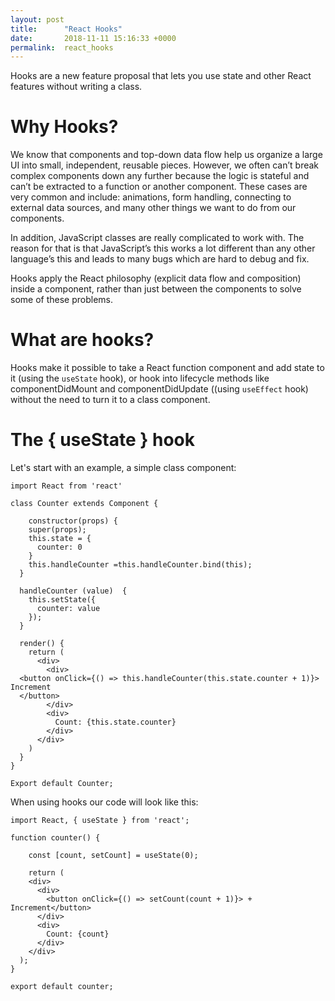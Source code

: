 ```yaml
---
layout: post
title:      "React Hooks"
date:       2018-11-11 15:16:33 +0000
permalink:  react_hooks
---
```



Hooks are a new feature proposal that lets you use state and other React features without writing a class.

# Why Hooks?
We know that components and top-down data flow help us organize a large UI into small, independent, reusable pieces. However, we often can’t break complex components down any further because the logic is stateful and can’t be extracted to a function or another component. These cases are very common and include: animations, form handling, connecting to external data sources, and many other things we want to do from our components.

In addition, JavaScript classes are really complicated to work with. The reason for that is that JavaScript’s this works a lot different than any other language’s this and leads to many bugs which are hard to debug and fix.

Hooks apply the React philosophy (explicit data flow and composition) inside a component, rather than just between the components to solve some of these problems.


# What are hooks?
Hooks make it possible to take a React function component and add state to it (using the `useState` hook), or hook into lifecycle methods like componentDidMount and componentDidUpdate ((using `useEffect` hook) without the need to turn it to a class component.


# The { useState }  hook
Let's start with an example, a simple class component:

```
import React from 'react'

class Counter extends Component {
  
	constructor(props) {
    super(props);
    this.state = {
      counter: 0
    }
    this.handleCounter =this.handleCounter.bind(this);
  }

  handleCounter (value)  {
    this.setState({
      counter: value
    });
  }

  render() {
    return (
      <div>
        <div>
  <button onClick={() => this.handleCounter(this.state.counter + 1)}> 	Increment
  </button>
        </div>
        <div>
          Count: {this.state.counter}
        </div>
      </div>
    )
  }
}

Export default Counter;
```


When using hooks our code will look like this:

```
import React, { useState } from 'react';

function counter() {
  
	const [count, setCount] = useState(0);
  
	return (
    <div>
      <div>
        <button onClick={() => setCount(count + 1)}> + Increment</button>
      </div>
      <div>
        Count: {count}
      </div>
    </div>
  );
}

export default counter;
```





